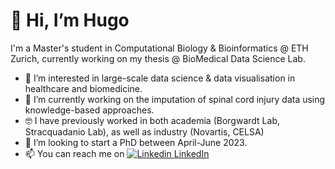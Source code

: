 # 👋 Hi, I’m Hugo

I'm a Master's student in Computational Biology & Bioinformatics @ ETH Zurich, currently working on my thesis @ BioMedical Data Science Lab.
- 👀 I’m interested in large-scale data science & data visualisation in healthcare and biomedicine.
- 🌱 I’m currently working on the imputation of spinal cord injury data using knowledge-based approaches.
- 🤓 I have previously worked in both academia (Borgwardt Lab, Stracquadanio Lab), as well as industry (Novartis, CELSA)
- 💞️ I’m looking to start a PhD between April-June 2023.
- 📫 You can reach me on [![Linkedin](https://i.stack.imgur.com/gVE0j.png) LinkedIn](https://www.linkedin.com/in/madgehugo)

<!---
madgehugo/madgehugo is a ✨ special ✨ repository because its `README.md` (this file) appears on your GitHub profile.
You can click the Preview link to take a look at your changes.
--->
